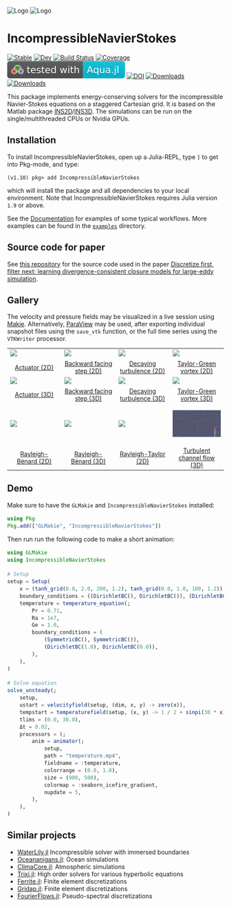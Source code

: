 ![Logo](docs/src/public/logo_text_dots.png#gh-light-mode-only)
![Logo](docs/src/public/logo_text_dots_dark_mode.png#gh-dark-mode-only)

# IncompressibleNavierStokes

[![Stable](https://img.shields.io/badge/docs-stable-blue.svg)](https://agdestein.github.io/IncompressibleNavierStokes.jl/stable)
[![Dev](https://img.shields.io/badge/docs-dev-blue.svg)](https://agdestein.github.io/IncompressibleNavierStokes.jl/dev)
[![Build Status](https://github.com/agdestein/IncompressibleNavierStokes.jl/workflows/CI/badge.svg)](https://github.com/agdestein/IncompressibleNavierStokes.jl/actions)
[![Coverage](https://codecov.io/gh/agdestein/IncompressibleNavierStokes.jl/branch/main/graph/badge.svg)](https://codecov.io/gh/agdestein/IncompressibleNavierStokes.jl)
[![Aqua QA](https://raw.githubusercontent.com/JuliaTesting/Aqua.jl/master/badge.svg)](https://github.com/JuliaTesting/Aqua.jl)
[![DOI](https://zenodo.org/badge/DOI/10.5281/zenodo.14217342.svg)](https://doi.org/10.5281/zenodo.14217342)
[![Downloads](https://img.shields.io/badge/dynamic/json?url=http%3A%2F%2Fjuliapkgstats.com%2Fapi%2Fv1%2Fmonthly_downloads%2FIncompressibleNavierStokes&query=total_requests&suffix=%2Fmonth&label=Downloads)](https://juliapkgstats.com/pkg/IncompressibleNavierStokes)
[![Downloads](https://img.shields.io/badge/dynamic/json?url=http%3A%2F%2Fjuliapkgstats.com%2Fapi%2Fv1%2Ftotal_downloads%2FIncompressibleNavierStokes&query=total_requests&&label=Total%20Downloads)](https://juliapkgstats.com/pkg/IncompressibleNavierStokes)

This package implements energy-conserving solvers for the incompressible Navier-Stokes
equations on a staggered Cartesian grid. It is based on the Matlab package
[INS2D](https://github.com/bsanderse/INS2D)/[INS3D](https://github.com/bsanderse/INS3D). The simulations can be run on the single/multithreaded CPUs or Nvidia GPUs.

## Installation

To install IncompressibleNavierStokes, open up a Julia-REPL, type `]` to get
into Pkg-mode, and type:

```julia-repl
(v1.10) pkg> add IncompressibleNavierStokes
```

which will install the package and all dependencies to your local environment.
Note that IncompressibleNavierStokes requires Julia version `1.9` or above.

See the
[Documentation](https://agdestein.github.io/IncompressibleNavierStokes.jl/dev/generated/LidDrivenCavity2D/)
for examples of some typical workflows. More examples can be found in the
[`examples`](examples) directory.

## Source code for paper

See [this repository](https://github.com/agdestein/DivergenceConsistency) for the source code used in the paper
[Discretize first, filter next: learning divergence-consistent closure models for large-eddy simulation](https://www.sciencedirect.com/science/article/pii/S0021999124008258).

## Gallery

The velocity and pressure fields may be visualized in a live session using
[Makie](https://github.com/JuliaPlots/Makie.jl). Alternatively,
[ParaView](https://www.paraview.org/) may be used, after exporting individual
snapshot files using the `save_vtk` function, or the full time series using the
`VTKWriter` processor.

<table>
<tbody>
<tr>
<td style="width: 25%;"><img src="docs/src/public/Actuator2D.gif"></td>
<td style="width: 25%;"><img src="docs/src/public/BackwardFacingStep2D.png"></td>
<td style="width: 25%;"><img src="docs/src/public/DecayingTurbulence2D.gif"></td>
<td style="width: 25%;"><img src="docs/src/public/TaylorGreenVortex2D.png"></td>
</tr>
<tr>
<td align="center"><a href="examples/Actuator2D.jl">Actuator (2D)</a></td>
<td align="center"><a href="examples/BackwardFacingStep2D.jl">Backward facing step (2D)</a></td>
<td align="center"><a href="examples/DecayingTurbulence2D.jl">Decaying turbulence (2D)</a></td>
<td align="center"><a href="examples/TaylorGreenVortex2D.jl">Taylor-Green vortex (2D)</a></td>
</tr>
<tr>
<td style="width: 25%;"><img src="docs/src/public/Actuator3D.png"></td>
<td style="width: 25%;"><img src="docs/src/public/BackwardFacingStep3D.png"></td>
<td style="width: 25%;"><img src="docs/src/public/DecayingTurbulence3D.png"></td>
<td style="width: 25%;"><img src="docs/src/public/TaylorGreenVortex3D.png"></td>
</tr>
<tr>
<td align="center"><a href="examples/Actuator3D.jl">Actuator (3D)</a></td>
<td align="center"><a href="examples/BackwardFacingStep3D.jl">Backward facing step (3D)</a></td>
<td align="center"><a href="examples/DecayingTurbulence3D.jl">Decaying turbulence (3D)</a></td>
<td align="center"><a href="examples/TaylorGreenVortex3D.jl"> Taylor-Green vortex (3D)</a></td>
</tr>
<tr>
<td style="width: 25%;"><img src="docs/src/public/RayleighBenard2D.gif"></td>
<td style="width: 25%;"><img src="docs/src/public/RayleighBenard3D.gif"></td>
<td style="width: 25%;"><img src="docs/src/public/RayleighTaylor2D.gif"></td>
<td style="width: 25%;">

![ChannelFlow3D](docs/src/public/ChannelFlow3D.webp)

</td>
</tr>
<tr>
<td align="center"><a href="examples/RayleighBenard2D.jl">Rayleigh-Bénard (2D)</a></td>
<td align="center"><a href="examples/RayleighBenard3D.jl">Rayleigh-Bénard (3D)</a></td>
<td align="center"><a href="examples/RayleighTaylor2D.jl">Rayleigh-Taylor (2D)</a></td>
<td align="center"><a href="examples/ChannelFlow3D.jl">Turbulent channel flow (3D)</a></td>
</tr>
</tbody>
</table>

## Demo

Make sure to have the `GLMakie` and `IncompressibleNavierStokes` installed:

```julia
using Pkg
Pkg.add(["GLMakie", "IncompressibleNavierStokes"])
```

Then run run the following code to make a short animation:

```julia
using GLMakie
using IncompressibleNavierStokes

# Setup
setup = Setup(
    x = (tanh_grid(0.0, 2.0, 200, 1.2), tanh_grid(0.0, 1.0, 100, 1.2)),
    boundary_conditions = ((DirichletBC(), DirichletBC()), (DirichletBC(), DirichletBC())),
    temperature = temperature_equation(;
        Pr = 0.71,
        Ra = 1e7,
        Ge = 1.0,
        boundary_conditions = (
            (SymmetricBC(), SymmetricBC()),
            (DirichletBC(1.0), DirichletBC(0.0)),
        ),
    ),
)

# Solve equation
solve_unsteady(;
    setup,
    ustart = velocityfield(setup, (dim, x, y) -> zero(x)),
    tempstart = temperaturefield(setup, (x, y) -> 1 / 2 + sinpi(30 * x) / 100),
    tlims = (0.0, 30.0),
    Δt = 0.02,
    processors = (;
        anim = animator(;
            setup,
            path = "temperature.mp4",
            fieldname = :temperature,
            colorrange = (0.0, 1.0),
            size = (900, 500),
            colormap = :seaborn_icefire_gradient,
            nupdate = 5,
        ),
    ),
)
```

## Similar projects

- [WaterLily.jl](https://github.com/weymouth/WaterLily.jl/)
  Incompressible solver with immersed boundaries
- [Oceananigans.jl](https://github.com/CliMA/Oceananigans.jl):
  Ocean simulations
- [ClimaCore.jl](https://github.com/CliMA/ClimaCore.jl):
  Atmospheric simulations
- [Trixi.jl](https://github.com/trixi-framework/Trixi.jl):
  High order solvers for various hyperbolic equations
- [Ferrite.jl](https://github.com/Ferrite-FEM/Ferrite.jl):
  Finite element discretizations
- [Gridap.jl](https://github.com/gridap/Gridap.jl):
  Finite element discretizations
- [FourierFlows.jl](https://github.com/FourierFlows/FourierFlows.jl):
  Pseudo-spectral discretizations
